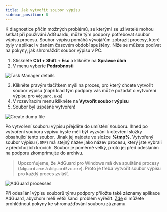 ```yaml
---
title: Jak vytvořit soubor výpisu
sidebar_position: 8
---
```


K diagnostice příčin možných problémů, se kterými se uživatelé mohou setkat při používání AdGuardu, může tým podpory potřebovat soubor výpisu procesu. Soubor výpisu pomáhá vývojářům zobrazit procesy, které byly v aplikaci v daném časovém období spuštěny. Níže se můžete podívat na pokyny, jak shromáždit soubor výpisu v PC.

1. Stiskněte **Ctrl + Shift + Esc** a klikněte na **Správce úloh**
2. V menu vyberte **Podrobnosti**

![Task Manager details](https://cdn.adtidy.org/public/Adguard/kb/Windows_dump/details_en.png)

3. Klikněte pravým tlačítkem myši na proces, pro který chcete vytvořit soubor výpisu (například tým podpory vás může požádat o vytvoření výpisu pro `Adguard.exe`)
4. V rozevíracím menu klikněte na **Vytvořit soubor výpisu**
5. Soubor byl úspěšně vytvořen!

![Create dump file](https://cdn.adtidy.org/public/Adguard/kb/Windows_dump/create_dump_file_en.png)

Po vytvoření souboru výpisu přejděte do umístění souboru. Ihned po vytvoření souboru výpisu byste měli být vyzváni k otevření složky obsahující tento soubor. Jinak jej najdete ve složce **%tmp%**. Vytvořený soubor výpisu (`.DMP`) má stejný název jako název procesu, který jste vybrali v předchozích krocích. Soubor je poměrně velký, proto jej před odesláním na podporu zkomprimujte do archivu.

> Upozorňujeme, že AdGuard pro Windows má dva spuštěné procesy (`Adguard.exe` a `AdguardSvc.exe`). Proto je třeba vytvořit soubor výpisu pro každý proces zvlášť.

![AdGuard processes](https://cdn.adtidy.org/public/Adguard/kb/Windows_dump/processes_en.png)

Při odesílání výpisu souborů týmu podpory přiložte také záznamy aplikace AdGuard, abychom měli větší šanci problém vyřešit. [Zde](../adguard-logs) si můžete prohlédnout pokyny ke shromažďování souboru záznamu.
